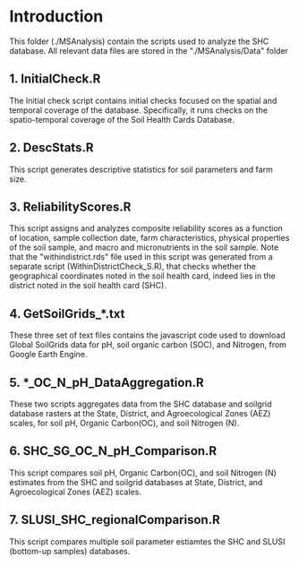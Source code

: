 # Introduction
This folder (./MSAnalysis) contain the scripts used to analyze the SHC database. All relevant data files are stored in the "./MSAnalysis/Data" folder

## 1. InitialCheck.R
The Initial check script contains initial checks focused on the spatial and temporal coverage of the database. Specifically, it runs checks on the spatio-temporal coverage of the Soil Health Cards Database.

## 2. DescStats.R
This script generates descriptive statistics for soil parameters and farm size.

## 3. ReliabilityScores.R
This script assigns and analyzes composite reliability scores as a function of location, sample collection date, farm characteristics, physical properties of the soil sample, and macro and micronutrients in the soil sample. Note that the "withindistrict.rds" file used in this script was generated from a separate script (WithinDistrictCheck_S.R), that checks whether the geographical coordinates noted in the soil health card, indeed lies in the district noted in the soil health card (SHC).

## 4. GetSoilGrids_*.txt
These three set of text files contains the javascript code used to download Global SoilGrids data for pH, soil organic carbon (SOC), and Nitrogen, from Google Earth Engine.

## 5. *_OC_N_pH_DataAggregation.R
These two scripts aggregates data from the SHC database and soilgrid database rasters at the State, District, and Agroecological Zones (AEZ) scales, for soil pH, Organic Carbon(OC), and soil Nitrogen (N).

## 6. SHC_SG_OC_N_pH_Comparison.R
This script compares soil pH, Organic Carbon(OC), and soil Nitrogen (N) estimates from the SHC and soilgrid databases at State, District, and Agroecological Zones (AEZ) scales.

## 7. SLUSI_SHC_regionalComparison.R
This script compares multiple soil parameter estiamtes the SHC and SLUSI (bottom-up samples) databases. 